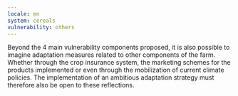```yaml
---
locale: en
system: cereals
vulnerability: others
---
```


Beyond the 4 main vulnerability components proposed, it is also possible to imagine adaptation measures related to other components of the farm. 
Whether through the crop insurance system, the marketing schemes for the products implemented or even through the mobilization of current climate policies. 
The implementation of an ambitious adaptation strategy must therefore also be open to these reflections.

